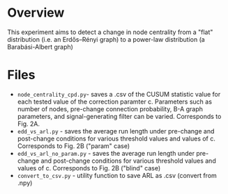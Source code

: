 # Overview

This experiment aims to detect a change in node centrality from a "flat" distribution (i.e. an Erdős–Rényi graph) to a power-law distribution (a Barabási-Albert graph)

# Files

- `node_centrality_cpd.py`- saves a .csv of the CUSUM statistic value for each tested value of the correction paramter c. Parameters such as number of nodes, pre-change connection probability, B-A graph parameters, and
signal-generating filter can be varied. Corresponds to Fig. 2A.
- `edd_vs_arl.py` - saves the average run length under pre-change and post-change conditions for various threshold values and values of c. Corresponds to Fig. 2B ("param" case)
- `edd_vs_arl_no_param.py` - saves the average run length under pre-change and post-change conditions for various threshold values and values of c. Corresponds to Fig. 2B ("blind" case)
- `convert_to_csv.py` - utility function to save ARL as .csv (convert from .npy)
